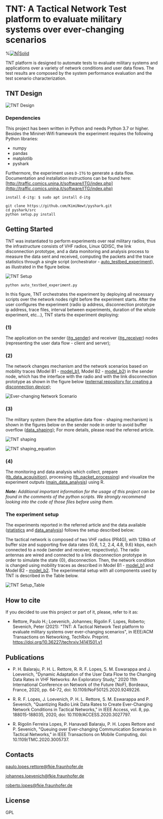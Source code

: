 # TNT: A Tactical Network Test platform to evaluate military systems over ever-changing scenarios
%[![N|Solid](https://www.fkie.fraunhofer.de/content/dam/fkie/fkie.svg)](https://www.fkie.fraunhofer.de)

TNT platform is designed to automate tests to evaluate military systems and 
applications over a variety of network conditions and user data flows. 
The test results are composed by the system performance evaluation and the 
test scenario characterization.

## TNT Design
![TNT Design](img/Design_TNT.png)


### Dependencies
This project has been written in Python and needs Python 3.7 or higher.
Besides the Mininet-Wifi framework the experiment requires the following Python libraries:

 - numpy
 - pandas
 - matplotlib
 - pyshark

Furthermore, the experiment uses `D-ITG` to generate a data flow.
Documentation and installation instructions can be found here:
[http://traffic.comics.unina.it/software/ITG/index.php](http://traffic.comics.unina.it/software/ITG/index.php)

```shell
install d-itg: $ sudo apt install d-itg
```

```shell
git clone https://github.com/KimiNewt/pyshark.git
cd pyshark/src
python setup.py install
```

## Getting Started
TNT was instantiated to perform experiments over real military radios, thus the infrastructure consists of VHF radios,
Linux QDISC, the link disconnection prototype, and a data monitoring and analysis process to measure the data sent and
received, computing the packets and the trace statistics through a single script (orchestrator -
[auto_testbed_experiment](experiment_testbed/auto_testbed_experiment.py)), as illustrated in the figure below. 

![TNT Setup](img/setup.png)

```shell
python auto_testbed_experiment.py
```

In this figure, TNT orchestrates the experiment by deploying all necessary scripts over the network nodes right before 
the experiment starts. After the user configures the experiment (radio ip address, disconnection prototype ip address, 
trace files, interval between experiments, duration of the whole experiment, etc...), TNT starts the experiment deploying: 

### (1) 
The application on the sender ([itg_sender](experiment_testbed/itg_sender.py)) and receiver 
([itg_receiver](experiment_testbed/itg_receiver.py)) nodes (representing the user data flow - client and server); 

### (2)
The network changes mechanism and the network scenarios based on mobility traces 
(Model B1 - [model_b1](model_b1/README.md), Model B2 - [model_b2](model_b2/README.md))
in the sender node, which has the interface with the radio and with the link disconnection prototype as shown in the figure below 
([external repository for creating a disconnection device](https://github.com/prettore/link-disconnection-prototype)); 

![Ever-changing Network Scenario](img/Design_TNT_network.png)

### (3) 
The military system (here the adaptive data flow - shaping mechanism) is shown in the figures below on
the sender node in order to avoid buffer overflow ([data_shaping](military_system/data_shaping.py));  For more details, 
please read the referred article.

![TNT shaping](img/shaping.png) 

![TNT shaping_equation](img/shaping_eq.png)

### (4) 
The monitoring and data analysis which collect, prepare ([tb_data_acquisition](experiment_testbed/tb_data_acquisition.py)), 
processing ([tb_packet_processing](experiment_testbed/tb_packet_processing.py)) and visualize the experiment outputs 
([main_data_analysis](data_analysis/main_data_analysis.R)) using R.

_**Note:** Additional important information for the usage of this project can be found in the comments of the python scripts.
We strongly recommend looking into the code of those files before using them._

### The experiment setup
The experiments reported in the referred article and the data available ([statistics](experiment_testbed/data) and 
[data_analysis](data_analysis/img)) follows the setup described below: 

The tactical network is composed of two VHF radios (PR4G), with 128kb of buffer size and supporting five data
rates {0.6, 1.2, 2.4, 4.8, 9.6} kbps, each connected to a node (sender and receiver, respectively). The radio antennas are
wired and connected to a link disconnection prototype in order to simulate the state {0}, disconnection. Then, the network
condition is changed using mobility traces as described in  Model B1 - [model_b1](model_b1/README.md) and 
Model B2 - [model_b2](model_b2/README.md). The experimental setup with all components used by TNT is described in the Table below.

![TNT Setup_Table](img/table.png)

How to cite
----
If you decided to use this project or part of it, please, refer to it as:

-  Rettore, Paulo H.; Loevenich, Johannes; Rigolin F. Lopes, Roberto; Sevenich, Peter (2021): "TNT: A Tactical Network Test platform to evaluate military systems over ever-changing scenarios", in IEEE/ACM Transactions on Networking, TechRxiv. Preprint. https://doi.org/10.36227/techrxiv.14141501.v1 

Publications
----

- P. H. Balaraju, P. H. L. Rettore, R. R. F. Lopes, S. M. Eswarappa and J. Loevenich, "Dynamic Adaptation of the User Data Flow to the Changing Data Rates in VHF Networks: An Exploratory Study," 2020 11th International Conference on Network of the Future (NoF), Bordeaux, France, 2020, pp. 64-72, doi: 10.1109/NoF50125.2020.9249226.

- R. R. F. Lopes, J. Loevenich, P. H. L. Rettore, S. M. Eswarappa and P. Sevenich, "Quantizing Radio Link Data Rates to Create Ever-Changing Network Conditions in Tactical Networks," in IEEE Access, vol. 8, pp. 188015-188035, 2020, doi: 10.1109/ACCESS.2020.3027797.

- R. Rigolin Ferreira Lopes, P. Hanavadi Balaraju, P. H. Lopes Rettore and P. Sevenich, "Queuing over Ever-changing Communication Scenarios in Tactical Networks," in IEEE Transactions on Mobile Computing, doi: 10.1109/TMC.2020.3005737.

Contacts
----

paulo.lopes.rettore@fkie.fraunhofer.de

johannes.loevenich@fkie.fraunhofer.de

roberto.lopes@fkie.fraunhofer.de

License
----

GPL
